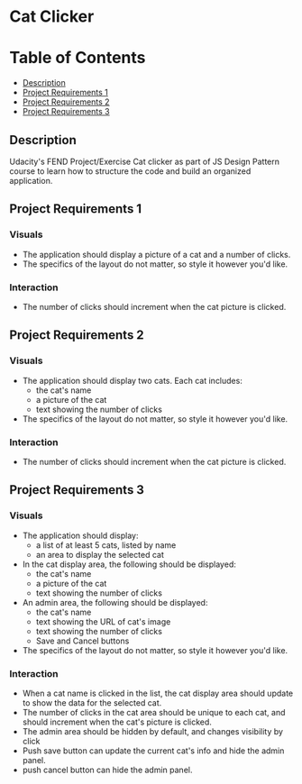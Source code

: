 Cat Clicker
===============================

# Table of Contents

* [Description](#description)
* [Project Requirements 1](#project-requirements-1)
* [Project Requirements 2](#project-requirements-2)
* [Project Requirements 3](#project-requirements-3)

## Description
Udacity's FEND Project/Exercise Cat clicker as part of JS Design Pattern course to learn how to structure the code and build an organized application.

## Project Requirements 1

### Visuals
- The application should display a picture of a cat and a number of clicks.
- The specifics of the layout do not matter, so style it however you'd like.

### Interaction
- The number of clicks should increment when the cat picture is clicked.

## Project Requirements 2

### Visuals
- The application should display two cats. Each cat includes:
	- the cat's name
	- a picture of the cat
	- text showing the number of clicks
- The specifics of the layout do not matter, so style it however you'd like.

### Interaction
- The number of clicks should increment when the cat picture is clicked.

## Project Requirements 3

### Visuals
- The application should display:
	- a list of at least 5 cats, listed by name
	- an area to display the selected cat
- In the cat display area, the following should be displayed:
	- the cat's name
	- a picture of the cat
	- text showing the number of clicks
- An admin area, the following should be displayed:
    - the cat's name
    - text showing the URL of cat's image
    - text showing the number of clicks
    - Save and Cancel buttons
- The specifics of the layout do not matter, so style it however you'd like.


### Interaction
- When a cat name is clicked in the list, the cat display area should update to show the data for the selected cat.
- The number of clicks in the cat area should be unique to each cat, and should increment when the cat's picture is clicked.
- The admin area should be hidden by default, and changes visibility by click
- Push save button can update the current cat's info and hide the admin panel.
- push cancel button can hide the admin panel.

